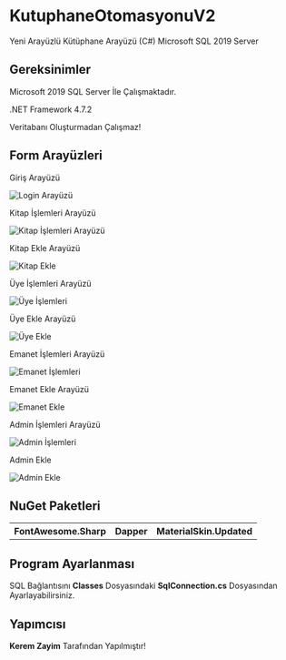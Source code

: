 # KutuphaneOtomasyonuV2

Yeni Arayüzlü Kütüphane Arayüzü (C#) Microsoft SQL 2019 Server

<h2>Gereksinimler</h2>
<p>Microsoft 2019 SQL Server İle Çalışmaktadır.
<p>.NET Framework 4.7.2
<p>Veritabanı Oluşturmadan Çalışmaz!
<h2>Form Arayüzleri</h2>
<p> Giriş Arayüzü
  
![Login Arayüzü](https://user-images.githubusercontent.com/52594928/139429846-7f0623cf-ef15-499d-bc3e-f92bea29384f.png)

<p> Kitap İşlemleri Arayüzü
  
![Kitap İşlemleri Arayüzü](https://user-images.githubusercontent.com/52594928/139431904-79414f9c-706c-4b94-a8d9-4b9529930d38.png)

<p> Kitap Ekle Arayüzü
  
![Kitap Ekle](https://user-images.githubusercontent.com/52594928/139431083-97e3c9a8-1182-48ae-8e99-fa001d8a23c2.png)
  
<p> Üye İşlemleri Arayüzü
  
![Üye İşlemleri](https://user-images.githubusercontent.com/52594928/139430124-bb28efff-0fd3-4526-bcad-b6b9f2c8572a.png)

<p> Üye Ekle Arayüzü
  
![Üye Ekle](https://user-images.githubusercontent.com/52594928/139431193-130b2215-a4b5-4a56-ab71-4175da3abc87.png)

<p> Emanet İşlemleri Arayüzü
  
![Emanet İşlemleri](https://user-images.githubusercontent.com/52594928/139430331-a153d5bb-c991-4aa8-b221-cd36bf5ece8f.png)
  
<p> Emanet Ekle Arayüzü
  
![Emanet Ekle](https://user-images.githubusercontent.com/52594928/139431365-332bc162-2578-474a-9617-695674b956a1.png)

<p> Admin İşlemleri Arayüzü
  
![Admin İşlemleri](https://user-images.githubusercontent.com/52594928/139430667-d58d8107-fd1b-4c7f-82be-bfea2984d7eb.png)

<p> Admin Ekle
  
![Admin Ekle](https://user-images.githubusercontent.com/52594928/139431495-1f92196b-614c-4e05-acb1-7d499da2872b.png)

  <table>
    <tr>
      <h2> NuGet Paketleri </h2>
      <th> FontAwesome.Sharp</th>
      <th> Dapper</th>
      <th> MaterialSkin.Updated</th>
    </tr>
  </table>
  
  
 <h2>Program Ayarlanması</h2>
<p> 
<p>SQL Bağlantısını <b>Classes</b> Dosyasındaki <b>SqlConnection.cs</b> Dosyasından Ayarlayabilirsiniz.
  <h2>Yapımcısı</h2>
<p><b>Kerem Zayim</b> Tarafından Yapılmıştır!

  
